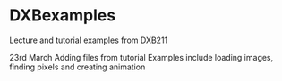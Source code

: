 # DXBexamples

Lecture and tutorial examples from DXB211

23rd March
Adding files from tutorial
Examples include loading images, finding pixels and creating animation
